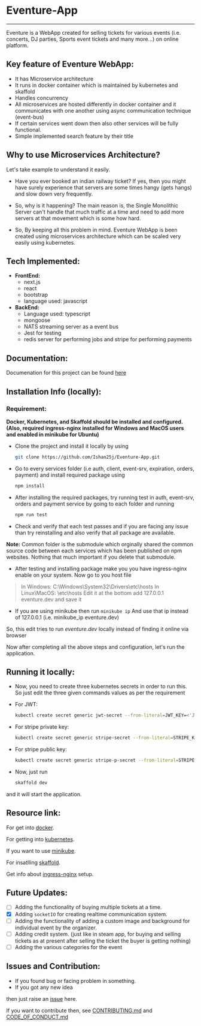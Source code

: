 # Eventure-App
---

Eventure is a WebApp created for selling tickets for various events (i.e. concerts, DJ parties, Sports event tickets and many more...) on online platform.


## Key feature of Eventure WebApp:

- It has Microservice architecture
- It runs in docker container which is maintained by kubernetes and skaffold
- Handles concurrency
- All microservices are hosted differently in docker container and it communicates with one another using async communication technique (event-bus)
- If certain services went down then also other services will be fully functional.
- Simple implemented search feature by their title

## Why to use Microservices Architecture?
Let's take example to understand it easily.
- Have you ever booked an indian railway ticket?
If yes, then you might have surely experience that servers are some times hangy (gets hangs) and slow down very frequently.

- So, why is it happening?
The main reason is, the Single Monolithic Server can't handle that much traffic at a time and need to add more servers at that movement which is some how hard.

- So, By keeping all this problem in mind. Eventure WebApp is been created using microservices architecture which can be scaled very easily using kubernetes.

## Tech Implemented:
- **FrontEnd:** 
  - next.js 
  - react 
  - bootstrap 
  - language used: javascript
- **BackEnd:** 
  - Language used: typescript
  - mongoose 
  - NATS streaming server as a event bus
  - Jest for testing
  - redis server for performing jobs and stripe for performing payments

## Documentation:

Documenation for this project can be found [here](./Docs/DOCUMENTATION.md)  

## Installation Info (locally):

### Requirement: 
**Docker, Kubernetes, and Skaffold should be installed and configured. (Also, required ingress-nginx installed for Windows and MacOS users and enabled in minikube for Ubuntu)**

- Clone the project and install it locally by using
  ```bash
  git clone https://github.com/Ishan25j/Eventure-App.git
  ```
- Go to every services folder (i.e auth, client, event-srv, expiration, orders, payment) and install required package using
  ```bash
  npm install
  ```

- After installing the required packages, try running test in auth, event-srv, orders and payment service by going to each folder and running
  ```bash
  npm run test
  ```
- Check and verify that each test passes and if you are facing any issue than try reinstalling and also verify that all package are available.

**Note:**
  Common folder is the submodule which orginally shared the common source code between each services which has been published on npm websites. Nothing that much important if you delete that submodule.

- After testing and installing package make you you have ingress-nginx enable on your system.
Now go to you host file
> In Windows: C:\Windows\System32\Drivers\etc\hosts
  In Linux\MacOS: \etc\hosts
  Edit it at the bottom add 127.0.0.1 eventure.dev
  and save it
- If you are using minikube then run `minikube ip`
And use that ip instead of 127.0.0.1 (i.e. minikube_ip eventure.dev)

So, this edit tries to run *eventure.dev* locally instead of finding it online via browser

Now after completing all the above steps and configuration, let's run the application.

## Running it locally:
- Now, you need to create three kubernetes secrets in order to run this. So just edit the three given commands values as per the requirement

- For JWT:
  ```bash
  kubectl create secret generic jwt-secret --from-literal=JWT_KEY=<'JWT key you want to keep for auth'>
  ```

- For stripe private key:
  ```bash
  kubectl create secret generic stripe-secret --from-literal=STRIPE_KEY=<'use private key given by stripe'>
  ```

- For stripe public key:
  ```bash
  kubectl create secret generic stripe-p-secret --from-literal=STRIPE_P_KEY=<'use public key given by stripe'>
  ```

- Now, just run

  ```bash
  skaffold dev
  ```

and it will start the application.

## Resource link:

For get into [docker](https://www.docker.com/get-started).

For getting into [kubernetes](https://kubernetes.io/docs/tasks/tools/).

If you want to use [minikube](https://minikube.sigs.k8s.io/docs/start/).

For insatlling [skaffold](https://skaffold.dev/docs/quickstart/).

Get info about [ingress-nginx](https://kubernetes.github.io/ingress-nginx/deploy/) setup.

## Future Updates:

- [ ] Adding the functionality of buying multiple tickets at a time.
- [x] Adding `socketIO` for creating realtime communication system.
- [ ] Adding the functionality of adding a custom image and background for individual event by the organizer.
- [ ] Adding credit system. (just like in steam app, for buying and selling tickets as at present after selling the ticket the buyer is getting nothing)
- [ ] Adding the various categories for the event
  
## Issues and Contribution:

- If you found bug or facing problem in something.
- If you got any new idea

then just raise an [issue]('https://github.com/Ishan25j/Eventure-App/issues') here.

If you want to contribute then, see [CONTRIBUTING.md](./CONTRIBUTING.md) and [CODE_OF_CONDUCT.md](./CODE_OF_CONDUCT.md)
